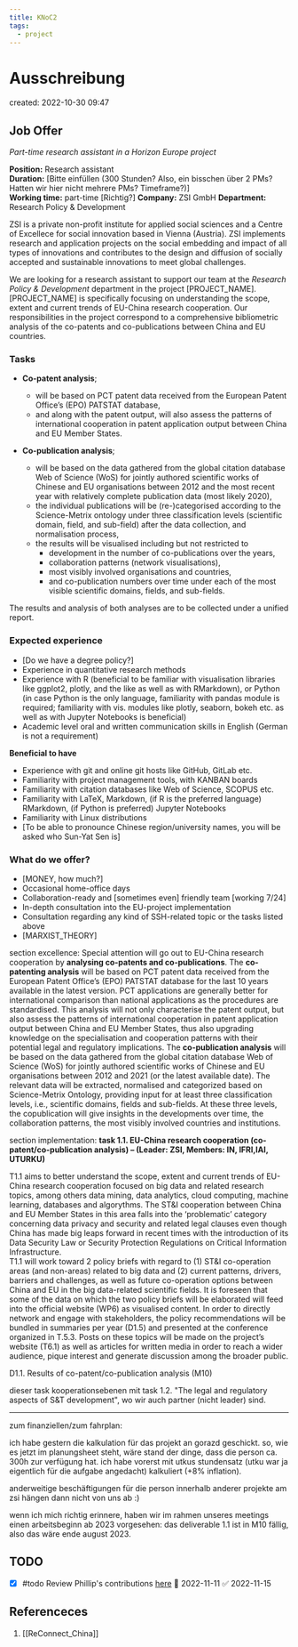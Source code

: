 ```yaml
---
title: KNoC2
tags:
  - project
---
```


# Ausschreibung
created: 2022-10-30 09:47

## Job Offer

*Part-time research assistant in a Horizon Europe project*

**Position:** Research assistant  
**Duration:** [Bitte einfüllen (300 Stunden? Also, ein bisschen über 2 PMs? Hatten wir hier nicht mehrere PMs? Timeframe?)]  
**Working time:** part-time  [Richtig?] 
**Company:** ZSI GmbH
**Department:** Research Policy & Development

ZSI is a private non-profit institute for applied social sciences and a Centre of Excellece for social innovation based in Vienna (Austria).
ZSI implements research and application projects on the social embedding and impact of all types of innovations and contributes to the design and diffusion of socially accepted and sustainable innovations to meet global challenges.

We are looking for a research assistant to support our team at the *Research Policy & Development* department in the project [PROJECT_NAME]. [PROJECT_NAME] is specifically focusing on understanding the scope, extent and current trends of EU-China research cooperation. Our responsibilities in the project correspond to a comprehensive bibliometric analysis of the co-patents and co-publications between China and EU countries. 

### Tasks
- **Co-patent analysis**;
	- will be based on PCT patent data received from the European Patent Office’s (EPO) PATSTAT database,
	- and along with the patent output, will also assess the patterns of international cooperation in patent application output between China and EU Member States.

- **Co-publication analysis**;
	- will be based on the data gathered from the global citation database Web of Science (WoS) for jointly authored scientific works of Chinese and EU organisations between 2012 and the most recent year with relatively complete publication data (most likely 2020),
	- the individual publications will be (re-)categorised according to the Science-Metrix ontology under three classification levels (scientific domain, field, and sub-field) after the data collection, and normalisation process,
	- the results will be visualised including but not restricted to
		- development in the number of co-publications over the years,
		- collaboration patterns (network visualisations),
		- most visibly involved organisations and countries,
		- and co-publication numbers over time under each of the most visible scientific domains, fields, and sub-fields.

The results and analysis of both analyses are to be collected under a unified report. 

### Expected experience
- [Do we have a degree policy?]
- Experience in quantitative research methods
- Experience with R (beneficial to be familiar with visualisation libraries like ggplot2, plotly, and the like as well as with RMarkdown), or Python (in case Python is the only language, familiarity with pandas module is required; familiarity with vis. modules like plotly, seaborn, bokeh etc. as well as with Jupyter Notebooks is beneficial)
- Academic level oral and written communication skills in English (German is not a requirement)

**Beneficial to have**
- Experience with git and online git hosts like GitHub, GitLab etc.
- Familiarity with project management tools, with KANBAN boards
- Familiarity with citation databases like Web of Science, SCOPUS etc.
- Familiarity with LaTeX, Markdown, (if R is the preferred language) RMarkdown, (if Python is preferred) Jupyter Notebooks
- Familiarity with Linux distributions
- [To be able to pronounce Chinese region/university names, you will be asked who Sun-Yat Sen is]

### What do we offer?
- [MONEY, how much?]
- Occasional home-office days
- Collaboration-ready and [sometimes even] friendly team [working 7/24]
- In-depth consultation into the EU-project implementation
- Consultation regarding any kind of SSH-related topic or the tasks listed above
- [MARXIST_THEORY]




section excellence: Special attention will go out to EU-China research cooperation by **analysing co-patents and co-publications**. The **co-patenting analysis** will be based on PCT patent data received from the European Patent Office’s (EPO) PATSTAT database for the last 10 years available in the latest version. PCT applications are generally better for international comparison than national applications as the procedures are standardised. This analysis will not only characterise the patent output, but also assess the patterns of international cooperation in patent application output between China and EU Member States, thus also upgrading knowledge on the specialisation and cooperation patterns with their potential legal and regulatory implications. The **co-publication analysis** will be based on the data gathered from the global citation database Web of Science (WoS) for jointly authored scientific works of Chinese and EU organisations between 2012 and 2021 (or the latest available date). The relevant data will be extracted, normalised and categorized based on Science-Metrix Ontology, providing input for at least three classification levels, i.e., scientific domains, fields and sub-fields. At these three levels, the copublication will give insights in the developments over time, the collaboration patterns, the most visibly involved countries and institutions.



section implementation: **task 1.1. EU-China research cooperation (co-patent/co-publication analysis) – (Leader: ZSI, Members: IN, IFRI,IAI, UTURKU)**

T1.1 aims to better understand the scope, extent and current trends of EU-China research cooperation focused on big data and related research topics, among others data mining, data analytics, cloud computing, machine learning, databases and algorythms. The ST&I cooperation between China and EU Member States in this area falls into the ‘problematic’ category concerning data privacy and security and related legal clauses even though China has made big leaps forward in recent times with the introduction of its Data Security Law or Security Protection Regulations on Critical Information Infrastructure.  
T1.1 will work toward 2 policy briefs with regard to (1) ST&I co-operation areas (and non-areas) related to big data and (2) current patterns, drivers, barriers and challenges, as well as future co-operation options between China and EU in the big data-related scientific fields. It is foreseen that some of the data on which the two policy briefs will be elaborated will feed into the official website (WP6) as visualised content. In order to directly network and engage with stakeholders, the policy recommendations will be bundled in summaries per year (D1.5) and presented at the conference organized in T.5.3. Posts on these topics will be made on the project’s website (T6.1) as well as articles for written media in order to reach a wider audience, pique interest and generate discussion among the broader public.

D1.1. Results of co-patent/co-publication analysis (M10)

dieser task kooperationsebenen mit task 1.2. "The legal and regulatory aspects of S&T development", wo wir auch partner (nicht leader) sind.  

---

zum finanziellen/zum fahrplan:

ich habe gestern die kalkulation für das projekt an gorazd geschickt. so, wie es jetzt im planungsheet steht, wäre stand der dinge, dass die person ca. 300h zur verfügung hat. ich habe vorerst mit utkus stundensatz (utku war ja eigentlich für die aufgabe angedacht) kalkuliert (+8% inflation).   

anderweitige beschäftigungen für die person innerhalb anderer projekte am zsi hängen dann nicht von uns ab :)  

wenn ich mich richtig erinnere, haben wir im rahmen unseres meetings einen arbeitsbeginn ab 2023 vorgesehen: das deliverable 1.1 ist in M10 fällig, also das wäre ende august 2023.   


## TODO

- [x] #todo Review Phillip's contributions [here](hook://email/d63b3368-54e8-1847-af2a-7ee4085539d1%40zsi.at) 🛫 2022-11-11 ✅ 2022-11-15

## Referenceces
1. [[ReConnect_China]]